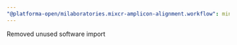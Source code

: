 ```yaml
---
"@platforma-open/milaboratories.mixcr-amplicon-alignment.workflow": minor
---
```


Removed unused software import
